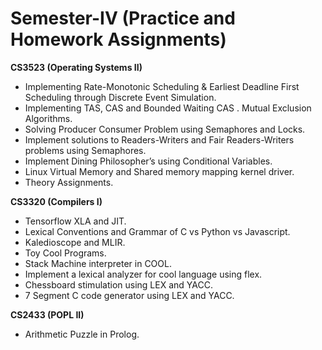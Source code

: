 # Semester-IV (Practice and Homework Assignments)

**CS3523 (Operating Systems II)**
- Implementing Rate-Monotonic Scheduling & Earliest Deadline First Scheduling through Discrete Event Simulation.
- Implementing TAS, CAS and Bounded Waiting CAS . Mutual Exclusion Algorithms.
- Solving Producer Consumer Problem using Semaphores and Locks.
- Implement solutions to Readers-Writers and Fair Readers-Writers problems using Semaphores.
- Implement Dining Philosopher’s using Conditional Variables.
- Linux Virtual Memory and Shared memory mapping kernel driver.
- Theory Assignments.

**CS3320 (Compilers I)**
- Tensorflow XLA and JIT.
- Lexical Conventions and Grammar of C vs Python vs Javascript.
- Kaledioscope and MLIR.
- Toy Cool Programs.
- Stack Machine interpreter in COOL.
- Implement a lexical analyzer for cool language using flex.
- Chessboard stimulation using LEX and YACC.
- 7 Segment C code generator using LEX and YACC.

**CS2433 (POPL II)**
- Arithmetic Puzzle in Prolog.

